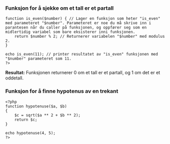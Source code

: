 ### Funksjon for å sjekke om et tall er et partall
```<?php
function is_even($number) { // Lager en funksjon som heter "is_even" med parameteret "$number". Parameteret er noe du må skrive inn i parantesen når du caller på funksjonen, og oppfører seg som en midlertidig variabel som bare eksisterer inni funksjonen.
    return $number % 2; // Returnerer variabelen "$number" med modulus 2. 
}

echo is_even(11); // printer resultatet av "is_even" funksjonen med "$number" parameteret som 11.
?>
```
**Resultat:**
Funksjonen returnerer 0 om et tall er et partall, og 1 om det er et oddetall.

### Funksjon for å finne hypotenus av en trekant
```
<?php
function hypotenuse($a, $b)
{
    $c = sqrt($a ** 2 + $b ** 2);
    return $c;
}

echo hypotenuse(4, 5);
?>
```

